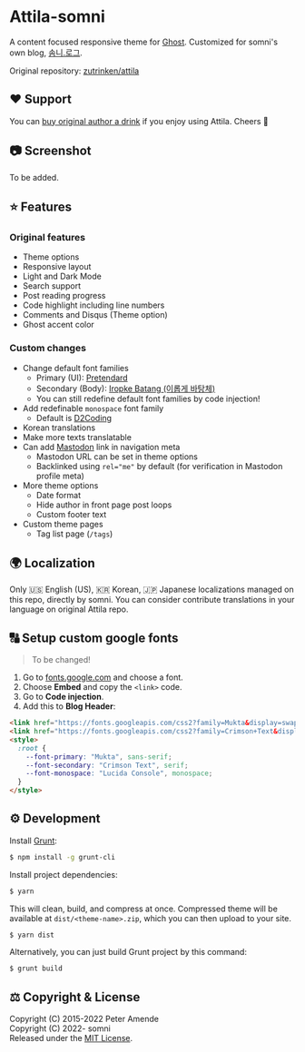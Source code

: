 # Attila-somni

A content focused responsive theme for [Ghost](https://github.com/tryghost/ghost/). Customized for somni's own blog, [솜니.로그](https://log.somni.one).

Original repository: [zutrinken/attila](https://github.com/zutrinken/attila)

## ♥️ Support

You can [buy original author a drink](https://paypal.me/zutrinken) if you enjoy using Attila. Cheers 🍻

## 📷 Screenshot

To be added.

## ⭐️ Features
### Original features
  * Theme options
  * Responsive layout
  * Light and Dark Mode
  * Search support
  * Post reading progress
  * Code highlight including line numbers
  * Comments and Disqus (Theme option)
  * Ghost accent color
### Custom changes
  * Change default font families
    - Primary (UI): [Pretendard](https://github.com/orioncactus/pretendard)
    - Secondary (Body): [Iropke Batang (이롭게 바탕체)](https://font.iropke.com/batang/)
    - You can still redefine default font families by code injection!
  * Add redefinable `monospace` font family
    - Default is [D2Coding](https://github.com/naver/d2codingfont)
  * Korean translations
  * Make more texts translatable
  * Can add [Mastodon](https://joinmastodon.org/) link in navigation meta
    - Mastodon URL can be set in theme options
    - Backlinked using `rel="me"` by default (for verification in Mastodon profile meta)
  * More theme options
    - Date format
    - Hide author in front page post loops
    - Custom footer text
  * Custom theme pages
    - Tag list page (`/tags`)

## 🌍 Localization

Only 🇺🇸 English (US), 🇰🇷 Korean, 🇯🇵 Japanese localizations managed on this repo, directly by somni. You can consider contribute translations in your language on original Attila repo.

## 🔠 Setup custom google fonts

> To be changed!

1. Go to [fonts.google.com](https://fonts.google.com/) and choose a font.
2. Choose __Embed__ and copy the `<link>` code.
3. Go to __Code injection__.  
4. Add this to __Blog Header__:  
````html
<link href="https://fonts.googleapis.com/css2?family=Mukta&display=swap" rel="stylesheet">
<link href="https://fonts.googleapis.com/css2?family=Crimson+Text&display=swap" rel="stylesheet">
<style>
  :root {
    --font-primary: "Mukta", sans-serif;
    --font-secondary: "Crimson Text", serif;
    --font-monospace: "Lucida Console", monospace;
  }
</style>
````

## ⚙️ Development

Install [Grunt](https://gruntjs.com/getting-started/):
````bash
$ npm install -g grunt-cli
````
Install project dependencies:
````bash
$ yarn
````
This will clean, build, and compress at once. Compressed theme will be available at `dist/<theme-name>.zip`, which you can then upload to your site.
````bash
$ yarn dist
````
Alternatively, you can just build Grunt project by this command:
````bash
$ grunt build
````
## ⚖️ Copyright & License

Copyright (C) 2015-2022 Peter Amende  
Copyright (C) 2022- somni  
Released under the [MIT License](https://github.com/zutrinken/attila/blob/master/LICENSE).
